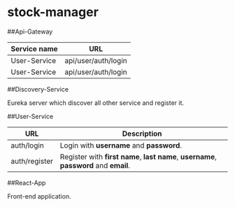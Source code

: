# stock-manager

##Api-Gateway
                    
Service name  | URL
------------- | -------------
User-Service  | api/user/auth/login
User-Service  | api/user/auth/login

##Discovery-Service
                    
Eureka server which discover all other service and register it.

##User-Service
                    
URL  | Description
------------- | -------------
auth/login  | Login with **username** and **password**.
auth/register  | Register with **first name**, **last name**, **username**, **password** and **email**.

##React-App
                    
Front-end application.
